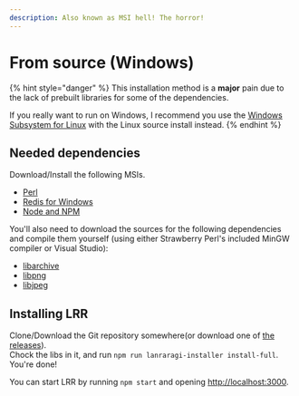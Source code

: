 ```yaml
---
description: Also known as MSI hell! The horror!
---
```


# From source \(Windows\)

{% hint style="danger" %}
This installation method is a **major** pain due to the lack of prebuilt libraries for some of the dependencies.

If you really want to run on Windows, I recommend you use the [Windows Subsystem for Linux](https://docs.microsoft.com/en-us/windows/wsl/install-win10) with the Linux source install instead.
{% endhint %}

## Needed dependencies

Download/Install the following MSIs.

* [Perl](https://strawberryperl.com/download/5.26.1.1/strawberry-perl-5.26.1.1-64bit.msi)
* [Redis for Windows](https://github.com/tporadowski/redis)
* [Node and NPM](https://nodejs.org/dist/v9.4.0/node-v9.4.0-x64.msi)

You'll also need to download the sources for the following dependencies and compile them yourself \(using either Strawberry Perl's included MinGW compiler or Visual Studio\):

* [libarchive](https://libarchive.org/)
* [libpng](http://www.libpng.org/pub/png/libpng.html)
* [libjpeg](https://libjpeg-turbo.org/)

## Installing LRR

Clone/Download the Git repository somewhere\(or download one of [the releases](https://github.com/Difegue/LANraragi/releases)\).  
Chock the libs in it, and run `npm run lanraragi-installer install-full`. You're done!

You can start LRR by running `npm start` and opening [http://localhost:3000](http://localhost:3000).

